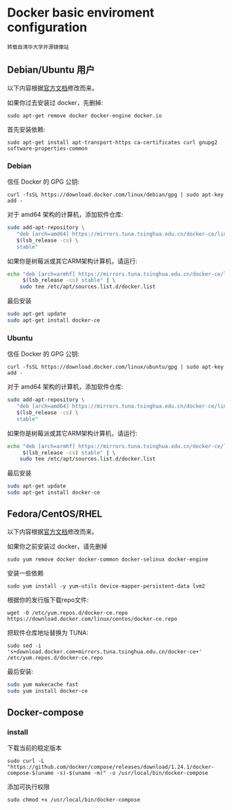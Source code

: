 # Docker basic enviroment configuration

    转载自清华大学开源镜像站

## Debian/Ubuntu 用户

以下内容根据[官方文档](https://docs.docker.com/engine/installation/linux/docker-ce/debian/)修改而来。

如果你过去安装过 docker，先删掉:

```sudo apt-get remove docker docker-engine docker.io```

首先安装依赖:

```sudo apt-get install apt-transport-https ca-certificates curl gnupg2 software-properties-common```

### Debian

信任 Docker 的 GPG 公钥:

```curl -fsSL https://download.docker.com/linux/debian/gpg | sudo apt-key add -```

对于 amd64 架构的计算机，添加软件仓库:

```bash
sudo add-apt-repository \
   "deb [arch=amd64] https://mirrors.tuna.tsinghua.edu.cn/docker-ce/linux/debian \
   $(lsb_release -cs) \
   stable"
```

如果你是树莓派或其它ARM架构计算机，请运行:

```bash
echo "deb [arch=armhf] https://mirrors.tuna.tsinghua.edu.cn/docker-ce/linux/debian \
     $(lsb_release -cs) stable" | \
    sudo tee /etc/apt/sources.list.d/docker.list
```

最后安装

```bash
sudo apt-get update
sudo apt-get install docker-ce
```

### Ubuntu

信任 Docker 的 GPG 公钥:

```curl -fsSL https://download.docker.com/linux/ubuntu/gpg | sudo apt-key add -```

对于 amd64 架构的计算机，添加软件仓库:

```bash
sudo add-apt-repository \
   "deb [arch=amd64] https://mirrors.tuna.tsinghua.edu.cn/docker-ce/linux/ubuntu \
   $(lsb_release -cs) \
   stable"
```

如果你是树莓派或其它ARM架构计算机，请运行:

```bash
echo "deb [arch=armhf] https://mirrors.tuna.tsinghua.edu.cn/docker-ce/linux/ubuntu \
     $(lsb_release -cs) stable" | \
    sudo tee /etc/apt/sources.list.d/docker.list
```

最后安装

```bash
sudo apt-get update
sudo apt-get install docker-ce
```

## Fedora/CentOS/RHEL

以下内容根据[官方文档](https://docs.docker.com/engine/installation/linux/docker-ce/centos/)修改而来。

如果你之前安装过 docker，请先删掉

```sudo yum remove docker docker-common docker-selinux docker-engine```

安装一些依赖

```sudo yum install -y yum-utils device-mapper-persistent-data lvm2```

根据你的发行版下载repo文件:  

```wget -O /etc/yum.repos.d/docker-ce.repo https://download.docker.com/linux/centos/docker-ce.repo```

把软件仓库地址替换为 TUNA:

```sudo sed -i 's+download.docker.com+mirrors.tuna.tsinghua.edu.cn/docker-ce+' /etc/yum.repos.d/docker-ce.repo```

最后安装:

```bash
sudo yum makecache fast
sudo yum install docker-ce
```

## Docker-compose

### install

下载当前的稳定版本

```sudo curl -L "https://github.com/docker/compose/releases/download/1.24.1/docker-compose-$(uname -s)-$(uname -m)" -o /usr/local/bin/docker-compose```

添加可执行权限

```sudo chmod +x /usr/local/bin/docker-compose```
